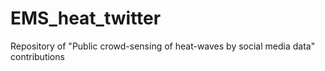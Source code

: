 # EMS_heat_twitter
Repository of "Public crowd-sensing of heat-waves by social media data" contributions
